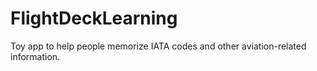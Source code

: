# FlightDeckLearning

Toy app to help people memorize IATA codes and other aviation-related information.